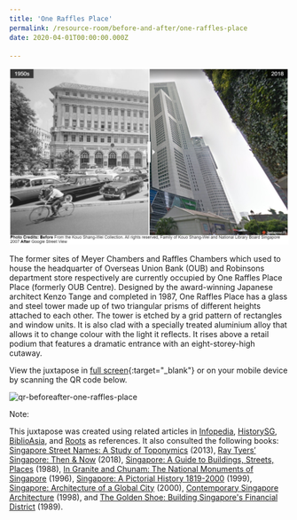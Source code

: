 ```yaml
---
title: 'One Raffles Place'
permalink: /resource-room/before-and-after/one-raffles-place
date: 2020-04-01T00:00:00.000Z

---
```



<img src="/images/before-after-image-one-raffles-place.png" alt="one-raffles-place"/>

The former sites of Meyer Chambers and Raffles Chambers which used to house the headquarter of Overseas Union Bank (OUB) and Robinsons department store respectively are currently occupied by One Raffles Place Place (formerly OUB Centre). Designed by the award-winning Japanese architect Kenzo Tange and completed in 1987, One Raffles Place has a glass and steel tower made up of two triangular prisms of different heights attached to each other. The tower is etched by a grid pattern of rectangles and window units. It is also clad with a specially treated aluminium alloy that allows it to change colour with the light it reflects. It rises above a retail podium that features a dramatic entrance with an eight-storey-high cutaway. 

View the juxtapose in [full screen](https://cdn.knightlab.com/libs/juxtapose/latest/embed/index.html?uid=76aaf0c4-b268-11e9-b9b8-0edaf8f81e27){:target="_blank"} or on your mobile device by scanning the QR code below.

<img src="/images/qr-code-beforeafter-one-raffles-place.png" alt="qr-beforeafter-one-raffles-place" style="width:200px;" />

Note:

This juxtapose was created using related articles in [Infopedia](https://eresources.nlb.gov.sg/infopedia/), [HistorySG](http://eresources.nlb.gov.sg/history), [BiblioAsia](https://www.nlb.gov.sg/Browse/BiblioAsia.aspx), and [Roots](https://www.roots.sg/) as references. It also consulted the following books: [Singapore Street Names: A Study of Toponymics](https://eservice.nlb.gov.sg/item_holding.aspx?bid=200123850) (2013), [Ray Tyers’ Singapore: Then & Now](https://eservice.nlb.gov.sg/item_holding.aspx?bid=203784837) (2018), [Singapore: A Guide to Buildings, Streets, Places](http://eservice.nlb.gov.sg/item_holding.aspx?bid=4712298) (1988), [In Granite and Chunam: The National Monuments of Singapore](http://eservice.nlb.gov.sg/item_holding_s.aspx?bid=7919754) (1996), [Singapore: A Pictorial History 1819-2000](http://eservice.nlb.gov.sg/item_holding.aspx?bid=9651676) (1999), [Singapore: Architecture of a Global City](http://eservice.nlb.gov.sg/item_holding.aspx?bid=10074731) (2000), [Contemporary Singapore Architecture](http://eservice.nlb.gov.sg/item_holding.aspx?bid=9151059) (1998), and [The Golden Shoe: Building Singapore's Financial District](http://eservice.nlb.gov.sg/item_holding.aspx?bid=5390839) (1989).

